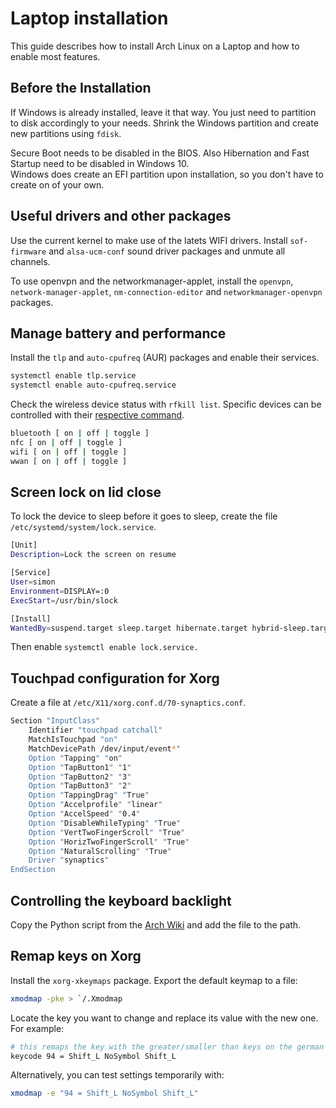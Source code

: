 # Laptop installation

This guide describes how to install Arch Linux on a Laptop and how to enable most features.

## Before the Installation

If Windows is already installed, leave it that way. You just need to partition to disk accordingly to your needs. Shrink the Windows partition and create new partitions using `fdisk`.

Secure Boot needs to be disabled in the BIOS. Also Hibernation and Fast Startup need to be disabled in Windows 10.<br>
Windows does create an EFI partition upon installation, so you don't have to create on of your own.

## Useful drivers and other packages
Use the current kernel to make use of the latets WIFI drivers.
Install `sof-firmware` and `alsa-ucm-conf` sound driver packages and unmute all channels.

To use openvpn and the networkmanager-applet, install the `openvpn`, `network-manager-applet`, `nm-connection-editor` and `networkmanager-openvpn` packages.

## Manage battery and performance

Install the `tlp` and `auto-cpufreq` (AUR) packages and enable their services.

```sh
systemctl enable tlp.service
systemctl enable auto-cpufreq.service
```

Check the wireless device status with `rfkill list`. Specific devices can be controlled with their [respective command](https://linrunner.de/tlp/usage/radio.html).

```sh
bluetooth [ on | off | toggle ]
nfc [ on | off | toggle ]
wifi [ on | off | toggle ]
wwan [ on | off | toggle ]
```

## Screen lock on lid close

To lock the device to sleep before it goes to sleep, create the file `/etc/systemd/system/lock.service`.

```sh
[Unit]
Description=Lock the screen on resume

[Service]
User=simon
Environment=DISPLAY=:0
ExecStart=/usr/bin/slock

[Install]
WantedBy=suspend.target sleep.target hibernate.target hybrid-sleep.target suspend-then-hibernate.target
```
Then enable `systemctl enable lock.service.`

## Touchpad configuration for Xorg

Create a file at `/etc/X11/xorg.conf.d/70-synaptics.conf`.

```sh
Section "InputClass"
	Identifier "touchpad catchall"
	MatchIsTouchpad "on"
	MatchDevicePath /dev/input/event*"
	Option "Tapping" "on"
	Option "TapButton1" "1"
	Option "TapButton2" "3"
	Option "TapButton3" "2"
	Option "TappingDrag" "True"
	Option "Accelprofile" "linear"
	Option "AccelSpeed" "0.4"
	Option "DisableWhileTyping" "True"
	Option "VertTwoFingerScroll" "True"
	Option "HorizTwoFingerScroll" "True"
	Option "NaturalScrolling" "True"
	Driver "synaptics"
EndSection
```

## Controlling the keyboard backlight

Copy the Python script from the [Arch Wiki](https://wiki.archlinux.org/title/Keyboard_backlight) and add the file to the path.

## Remap keys on Xorg

Install the `xorg-xkeymaps` package.
Export the default keymap to a file:

```sh
xmodmap -pke > `/.Xmodmap
```

Locate the key you want to change and replace its value with the new one.
For example:

```sh
# this remaps the key with the greater/smaller than keys on the german keyboard with shift
keycode 94 = Shift_L NoSymbol Shift_L
```

Alternatively, you can test settings temporarily with:

```sh
xmodmap -e "94 = Shift_L NoSymbol Shift_L"
```
